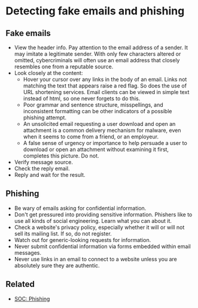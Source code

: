 # Detecting fake emails and phishing

## Fake emails

* View the header info. Pay attention to the email address of a sender. It may imitate a legitimate sender. With only few characters altered or omitted, cybercriminals will often use an email address that closely resembles one from a reputable source.
* Look closely at the content:
  * Hover your cursor over any links in the body of an email. Links not matching the text that appears raise a red flag. So does the use of URL shortening services. Email clients can be viewed in simple text instead of html, so one never forgets to do this. 
  * Poor grammar and sentence structure, misspellings, and inconsistent formatting can be other indicators of a possible phishing attempt.
  * An unsolicited email requesting a user download and open an attachment is a common delivery mechanism for malware, even when it seems to come from a friend, or an employeur. 
  * A false sense of urgency or importance to help persuade a user to download or open an attachment without examining it first, completes this picture. Do not.
* Verify message source.
* Check the reply email.
* Reply and wait for the result.

## Phishing

* Be wary of emails asking for confidential information.
* Don't get pressured into providing sensitive information. Phishers like to use all kinds of social engineering. Learn what you can about it.
* Check a website's privacy policy, especially whether it will or will not sell its mailing list. If so, do not register.
* Watch out for generic-looking requests for information.
* Never submit confidential information via forms embedded within email messages.
* Never use links in an email to connect to a website unless you are absolutely sure they are authentic.

## Related

* [SOC: Phishing](blue-phish:index)
